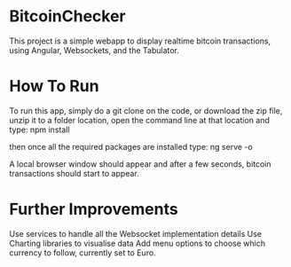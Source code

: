 # BitcoinChecker

This project is a simple webapp to display realtime bitcoin transactions,  using Angular, Websockets, and the Tabulator.

# How To Run
To run this app, simply do a git clone on the code, or download the zip file, unzip it to a folder location, open the command line at that location and type:
npm install

then once all the required packages are installed type:
ng serve -o

A local browser window should appear and after a few seconds, bitcoin transactions should start to appear.

# Further Improvements
Use services to handle all the Websocket implementation details
Use Charting libraries to visualise data
Add menu options to choose which currency to follow, currently set to Euro.
